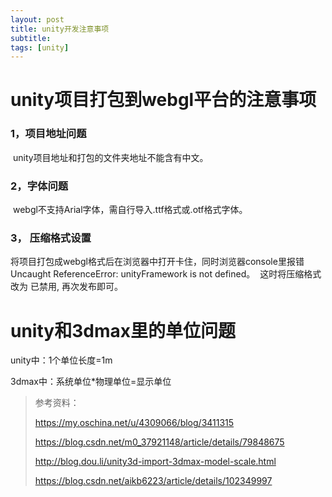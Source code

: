 ```yaml
---
layout: post
title: unity开发注意事项
subtitle: 
tags: [unity]
---
```


# unity项目打包到webgl平台的注意事项

### 1，项目地址问题

​	unity项目地址和打包的文件夹地址不能含有中文。

### 2，字体问题

​	webgl不支持Arial字体，需自行导入.ttf格式或.otf格式字体。

### 3， 压缩格式设置

​	将项目打包成webgl格式后在浏览器中打开卡住，同时浏览器console里报错Uncaught ReferenceError: unityFramework is not defined。
​	这时将压缩格式 改为 已禁用, 再次发布即可。

# unity和3dmax里的单位问题

unity中：1个单位长度=1m

3dmax中：系统单位*物理单位=显示单位



>参考资料：
>
>https://my.oschina.net/u/4309066/blog/3411315
>
>https://blog.csdn.net/m0_37921148/article/details/79848675
>
>http://blog.dou.li/unity3d-import-3dmax-model-scale.html
>
>https://blog.csdn.net/aikb6223/article/details/102349997